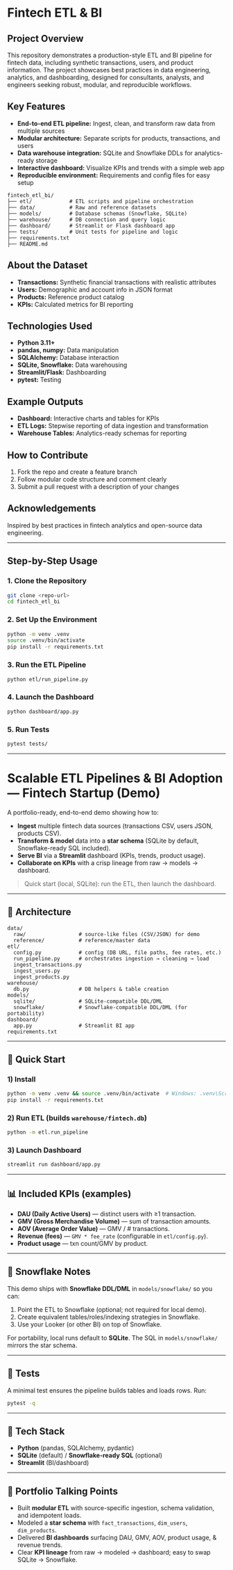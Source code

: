 # Fintech ETL & BI

## Project Overview

This repository demonstrates a production-style ETL and BI pipeline for fintech data, including synthetic transactions, users, and product information. The project showcases best practices in data engineering, analytics, and dashboarding, designed for consultants, analysts, and engineers seeking robust, modular, and reproducible workflows.


## Key Features

- **End-to-end ETL pipeline:** Ingest, clean, and transform raw data from multiple sources
- **Modular architecture:** Separate scripts for products, transactions, and users
- **Data warehouse integration:** SQLite and Snowflake DDLs for analytics-ready storage
- **Interactive dashboard:** Visualize KPIs and trends with a simple web app
- **Reproducible environment:** Requirements and config files for easy setup

```
fintech_etl_bi/
├── etl/            # ETL scripts and pipeline orchestration
├── data/           # Raw and reference datasets
├── models/         # Database schemas (Snowflake, SQLite)
├── warehouse/      # DB connection and query logic
├── dashboard/      # Streamlit or Flask dashboard app
├── tests/          # Unit tests for pipeline and logic
├── requirements.txt
├── README.md
```

## About the Dataset

- **Transactions:** Synthetic financial transactions with realistic attributes
- **Users:** Demographic and account info in JSON format
- **Products:** Reference product catalog
- **KPIs:** Calculated metrics for BI reporting

## Technologies Used

- **Python 3.11+**
- **pandas, numpy:** Data manipulation
- **SQLAlchemy:** Database interaction
- **SQLite, Snowflake:** Data warehousing
- **Streamlit/Flask:** Dashboarding
- **pytest:** Testing

## Example Outputs

- **Dashboard:** Interactive charts and tables for KPIs
- **ETL Logs:** Stepwise reporting of data ingestion and transformation
- **Warehouse Tables:** Analytics-ready schemas for reporting

## How to Contribute

1. Fork the repo and create a feature branch
2. Follow modular code structure and comment clearly
3. Submit a pull request with a description of your changes

## Acknowledgements

Inspired by best practices in fintech analytics and open-source data engineering.

---

## Step-by-Step Usage

### 1. Clone the Repository

```bash
git clone <repo-url>
cd fintech_etl_bi
```

### 2. Set Up the Environment

```bash
python -m venv .venv
source .venv/bin/activate
pip install -r requirements.txt
```

### 3. Run the ETL Pipeline

```bash
python etl/run_pipeline.py
```

### 4. Launch the Dashboard

```bash
python dashboard/app.py
```

### 5. Run Tests

```bash
pytest tests/
```

---
# Scalable ETL Pipelines & BI Adoption — Fintech Startup (Demo)

A portfolio-ready, end-to-end demo showing how to:
- **Ingest** multiple fintech data sources (transactions CSV, users JSON, products CSV).
- **Transform & model** data into a **star schema** (SQLite by default, Snowflake-ready SQL included).
- **Serve BI** via a **Streamlit** dashboard (KPIs, trends, product usage).
- **Collaborate on KPIs** with a crisp lineage from raw → models → dashboard.

> Quick start (local, SQLite): run the ETL, then launch the dashboard.

---

## 🧱 Architecture
```
data/
  raw/                 # source-like files (CSV/JSON) for demo
  reference/           # reference/master data
etl/
  config.py            # config (DB URL, file paths, fee rates, etc.)
  run_pipeline.py      # orchestrates ingestion → cleaning → load
  ingest_transactions.py
  ingest_users.py
  ingest_products.py
warehouse/
  db.py                # DB helpers & table creation
models/
  sqlite/              # SQLite-compatible DDL/DML
  snowflake/           # Snowflake-compatible DDL/DML (for portability)
dashboard/
  app.py               # Streamlit BI app
requirements.txt
```

---

## 🚀 Quick Start

### 1) Install
```bash
python -m venv .venv && source .venv/bin/activate  # Windows: .venv\Scripts\activate
pip install -r requirements.txt
```

### 2) Run ETL (builds `warehouse/fintech.db`)
```bash
python -m etl.run_pipeline
```

### 3) Launch Dashboard
```bash
streamlit run dashboard/app.py
```

---

## 📊 Included KPIs (examples)
- **DAU (Daily Active Users)** — distinct users with ≥1 transaction.
- **GMV (Gross Merchandise Volume)** — sum of transaction amounts.
- **AOV (Average Order Value)** — GMV / # transactions.
- **Revenue (fees)** — `GMV * fee_rate` (configurable in `etl/config.py`).
- **Product usage** — txn count/GMV by product.

---

## 🧊 Snowflake Notes
This demo ships with **Snowflake DDL/DML** in `models/snowflake/` so you can:
1. Point the ETL to Snowflake (optional; not required for local demo).
2. Create equivalent tables/roles/indexing strategies in Snowflake.
3. Use your Looker (or other BI) on top of Snowflake.

For portability, local runs default to **SQLite**. The SQL in `models/snowflake/` mirrors the star schema.

---

## 🧪 Tests
A minimal test ensures the pipeline builds tables and loads rows. Run:
```bash
pytest -q
```

---

## 🧩 Tech Stack
- **Python** (pandas, SQLAlchemy, pydantic)
- **SQLite** (default) / **Snowflake-ready SQL** (optional)
- **Streamlit** (BI/dashboard)

---

## 🔗 Portfolio Talking Points
- Built **modular ETL** with source-specific ingestion, schema validation, and idempotent loads.
- Modeled a **star schema** with `fact_transactions`, `dim_users`, `dim_products`.
- Delivered **BI dashboards** surfacing DAU, GMV, AOV, product usage, & revenue trends.
- Clear **KPI lineage** from raw → modeled → dashboard; easy to swap SQLite → Snowflake.
